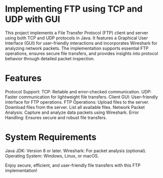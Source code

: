 # Implementing FTP using TCP and UDP with GUI
This project implements a File Transfer Protocol (FTP) client and server using both TCP and UDP protocols in Java. It features a Graphical User Interface (GUI) for user-friendly interactions and incorporates Wireshark for analyzing network packets. The implementation supports essential FTP operations, ensures secure file transfers, and provides insights into protocol behavior through detailed packet inspection.

# Features
Protocol Support:
TCP: Reliable and error-checked communication.
UDP: Faster communication for lightweight file transfers.
Client GUI: User-friendly interface for FTP operations.
FTP Operations:
Upload files to the server.
Download files from the server.
List all available files.
Network Packet Analysis: Capture and analyze data packets using Wireshark.
Error Handling: Ensures secure and robust file transfers.

# System Requirements
Java JDK: Version 8 or later.
Wireshark: For packet analysis (optional).
Operating System: Windows, Linux, or macOS.

Enjoy secure, efficient, and user-friendly file transfers with this FTP implementation!
